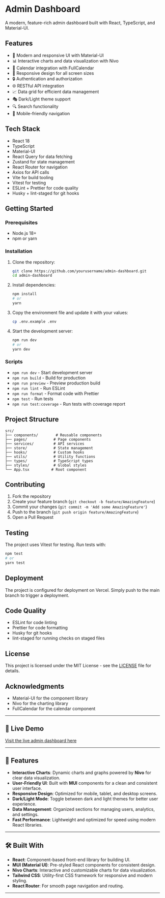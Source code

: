 # Admin Dashboard

A modern, feature-rich admin dashboard built with React, TypeScript, and Material-UI.

## Features

- 🎨 Modern and responsive UI with Material-UI
- 📊 Interactive charts and data visualization with Nivo
- 📅 Calendar integration with FullCalendar
- 📱 Responsive design for all screen sizes
- 🔒 Authentication and authorization
- 🌐 RESTful API integration
- 📈 Data grid for efficient data management
- 🎭 Dark/Light theme support
- 🔍 Search functionality
- 📱 Mobile-friendly navigation

## Tech Stack

- React 18
- TypeScript
- Material-UI
- React Query for data fetching
- Zustand for state management
- React Router for navigation
- Axios for API calls
- Vite for build tooling
- Vitest for testing
- ESLint + Prettier for code quality
- Husky + lint-staged for git hooks

## Getting Started

### Prerequisites

- Node.js 18+
- npm or yarn

### Installation

1. Clone the repository:
   ```bash
   git clone https://github.com/yourusername/admin-dashboard.git
   cd admin-dashboard
   ```

2. Install dependencies:
   ```bash
   npm install
   # or
   yarn
   ```

3. Copy the environment file and update it with your values:
   ```bash
   cp .env.example .env
   ```

4. Start the development server:
   ```bash
   npm run dev
   # or
   yarn dev
   ```

### Scripts

- `npm run dev` - Start development server
- `npm run build` - Build for production
- `npm run preview` - Preview production build
- `npm run lint` - Run ESLint
- `npm run format` - Format code with Prettier
- `npm test` - Run tests
- `npm run test:coverage` - Run tests with coverage report

## Project Structure

```
src/
├── components/        # Reusable components
├── pages/            # Page components
├── services/         # API services
├── store/            # State management
├── hooks/            # Custom hooks
├── utils/            # Utility functions
├── types/            # TypeScript types
├── styles/           # Global styles
└── App.tsx          # Root component
```

## Contributing

1. Fork the repository
2. Create your feature branch (`git checkout -b feature/AmazingFeature`)
3. Commit your changes (`git commit -m 'Add some AmazingFeature'`)
4. Push to the branch (`git push origin feature/AmazingFeature`)
5. Open a Pull Request

## Testing

The project uses Vitest for testing. Run tests with:

```bash
npm test
# or
yarn test
```

## Deployment

The project is configured for deployment on Vercel. Simply push to the main branch to trigger a deployment.

## Code Quality

- ESLint for code linting
- Prettier for code formatting
- Husky for git hooks
- lint-staged for running checks on staged files

## License

This project is licensed under the MIT License - see the [LICENSE](LICENSE) file for details.

## Acknowledgments

- Material-UI for the component library
- Nivo for the charting library
- FullCalendar for the calendar component

---

## 🚀 Live Demo

[Visit the live admin dashboard here](<add-your-deployed-link-here>)

---

## 📸 Features

- **Interactive Charts**: Dynamic charts and graphs powered by **Nivo** for clear data visualization.
- **User-Friendly UI**: Built with **MUI** components for a clean and consistent user interface.
- **Responsive Design**: Optimized for mobile, tablet, and desktop screens.
- **Dark/Light Mode**: Toggle between dark and light themes for better user experience.
- **Data Management**: Organized sections for managing users, analytics, and settings.
- **Fast Performance**: Lightweight and optimized for speed using modern React libraries.

---

## 🛠️ Built With

- **React**: Component-based front-end library for building UI.
- **MUI (Material UI)**: Pre-styled React components for consistent design.
- **Nivo Charts**: Interactive and customizable charts for data visualization.
- **Tailwind CSS**: Utility-first CSS framework for responsive and modern styling.
- **React Router**: For smooth page navigation and routing.

---
